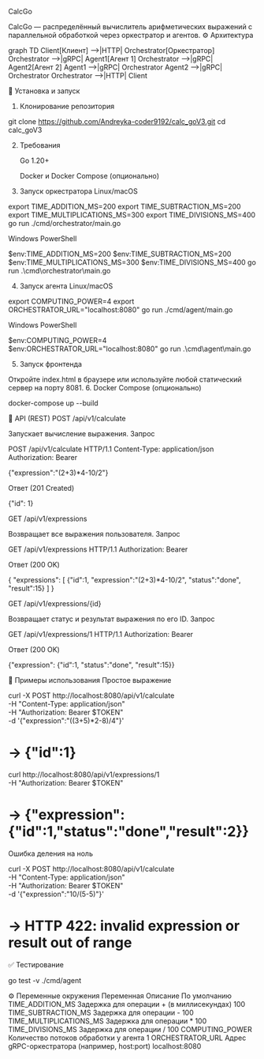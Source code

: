 CalcGo

CalcGo — распределённый вычислитель арифметических выражений с параллельной обработкой через оркестратор и агентов.
⚙️ Архитектура

graph TD
  Client[Клиент] -->|HTTP| Orchestrator[Оркестратор]
  Orchestrator -->|gRPC| Agent1[Агент 1]
  Orchestrator -->|gRPC| Agent2[Агент 2]
  Agent1 -->|gRPC| Orchestrator
  Agent2 -->|gRPC| Orchestrator
  Orchestrator -->|HTTP| Client

🚀 Установка и запуск
1. Клонирование репозитория

git clone https://github.com/Andreyka-coder9192/calc_goV3.git
cd calc_goV3

2. Требования

    Go 1.20+

    Docker и Docker Compose (опционально)

3. Запуск оркестратора
Linux/macOS

export TIME_ADDITION_MS=200
export TIME_SUBTRACTION_MS=200
export TIME_MULTIPLICATIONS_MS=300
export TIME_DIVISIONS_MS=400
go run ./cmd/orchestrator/main.go

Windows PowerShell

$env:TIME_ADDITION_MS=200
$env:TIME_SUBTRACTION_MS=200
$env:TIME_MULTIPLICATIONS_MS=300
$env:TIME_DIVISIONS_MS=400
go run .\cmd\orchestrator\main.go

4. Запуск агента
Linux/macOS

export COMPUTING_POWER=4
export ORCHESTRATOR_URL="localhost:8080"
go run ./cmd/agent/main.go

Windows PowerShell

$env:COMPUTING_POWER=4
$env:ORCHESTRATOR_URL="localhost:8080"
go run .\cmd\agent\main.go

5. Запуск фронтенда

Откройте index.html в браузере или используйте любой статический сервер на порту 8081.
6. Docker Compose (опционально)

docker-compose up --build

📡 API (REST)
POST /api/v1/calculate

Запускает вычисление выражения.
Запрос

POST /api/v1/calculate HTTP/1.1
Content-Type: application/json
Authorization: Bearer <token>

{"expression":"(2+3)*4-10/2"}

Ответ (201 Created)

{"id": 1}

GET /api/v1/expressions

Возвращает все выражения пользователя.
Запрос

GET /api/v1/expressions HTTP/1.1
Authorization: Bearer <token>

Ответ (200 OK)

{
  "expressions": [
    {"id":1, "expression":"(2+3)*4-10/2", "status":"done", "result":15}
  ]
}

GET /api/v1/expressions/{id}

Возвращает статус и результат выражения по его ID.
Запрос

GET /api/v1/expressions/1 HTTP/1.1
Authorization: Bearer <token>

Ответ (200 OK)

{"expression": {"id":1, "status":"done", "result":15}}

🧪 Примеры использования
Простое выражение

curl -X POST http://localhost:8080/api/v1/calculate \
  -H "Content-Type: application/json" \
  -H "Authorization: Bearer $TOKEN" \
  -d '{"expression":"((3+5)*2-8)/4"}'
# -> {"id":1}

curl http://localhost:8080/api/v1/expressions/1 \
  -H "Authorization: Bearer $TOKEN"
# -> {"expression":{"id":1,"status":"done","result":2}}

Ошибка деления на ноль

curl -X POST http://localhost:8080/api/v1/calculate \
  -H "Content-Type: application/json" \
  -H "Authorization: Bearer $TOKEN" \
  -d '{"expression":"10/(5-5)"}'
# -> HTTP 422: invalid expression or result out of range

✅ Тестирование

go test -v ./cmd/agent

⚙️ Переменные окружения
Переменная	Описание	По умолчанию
TIME_ADDITION_MS	Задержка для операции + (в миллисекундах)	100
TIME_SUBTRACTION_MS	Задержка для операции -	100
TIME_MULTIPLICATIONS_MS	Задержка для операции *	100
TIME_DIVISIONS_MS	Задержка для операции /	100
COMPUTING_POWER	Количество потоков обработки у агента	1
ORCHESTRATOR_URL	Адрес gRPC-оркестратора (например, host:port)	localhost:8080